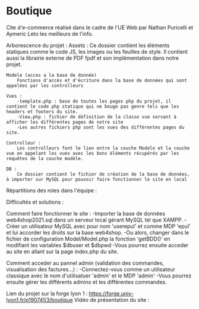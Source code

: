 # Boutique

Cite d'e-commerce réalisé dans le cadre de l'UE Web par Nathan Puricelli et Aymeric Leto les meilleurs de l'info.

Arborescence du projet :
    Assets :
        Ce dossier contient les éléments statiques comme le code JS, les images ou les feuilles de style.
        Il contient aussi la librairie externe de PDF fpdf et son implémentation dans notre projet.
    
    Modele (acces a la base de donnée) 
        Fonctions d'accès et d'écriture dans la base de données qui sont appelées par les controlleurs

    Vues : 
        -template.php : base de toutes les pages php du projet, il contient le code php statique qui ne bouge pas genre tels que les headers et footers du site.
        -View.php : fichier de définition de la classe vue servant à afficher les différentes pages de notre site
        -Les autres fichiers php sont les vues des différentes pages du site.

    Controlleur :
        Les controlleurs font le lien entre la couche Modele et la couche vue en appelant les vues avec les bons éléments récupérés par les requêtes de la couche modèle.

    DB : 
        Ce dossier contient le fichier de création de la base de données, à importer sur MySQL pour pouvoir faire fonctionner le site en local

Répartitions des roles dans l'équipe : 

Difficultés et solutions : 

Comment faire fonctionner le site :
    -Importer la base de données web4shop2021.sql dans un serveur local gérant MySQL tel que XAMPP.
    -Créer un utilisateur MySQL avec pour nom 'userepul' et comme MDP 'epul' et lui accorder les droits sur la base web4shop.
    -Ou alors, changer dans le fichier de configuration Model/Model.php la fonction 'getBDD()' en modifiant les variables $dbuser et $dbpwd
    -Vous pourrez ensuite acceder au site en allant sur la page index.php du site.

Comment acceder au pannel admin (validation des commandes, visualisation des factures...) :
    -Connectez-vous comme un utilisateur classique avec le nom d'utilisatuer 'admin' et le MDP 'admin'
    -Vous pourrez ensuite gérer les différents admins et les différentes commandes.


Lien du projet sur la forge lyon 1 : https://forge.univ-lyon1.fr/p1907453/boutique
Vidéo de présentation du site : 